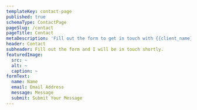```yaml
---
templateKey: contact-page
published: true
schemaType: ContactPage
pageSlug: /contact
pageTitle: Contact
metaDescription: 'Fill out the form to get in touch with {{client_name}}'
header: Contact
subheader: Fill out the form and I will be in touch shortly.
featuredImage:
  src: ~
  alt: ~
  caption: ~
formText:
  name: Name
  email: Email Address
  message: Message
  submit: Submit Your Message
---
```

